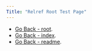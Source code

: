 ```yaml
---
Title: "Relref Root Test Page"
---
```


- [Go Back - root](test-pages/relref).
- [Go Back - index](test-pages/relref/_index.md).
- [Go Back - readme](test-pages/relref/readme.md).
